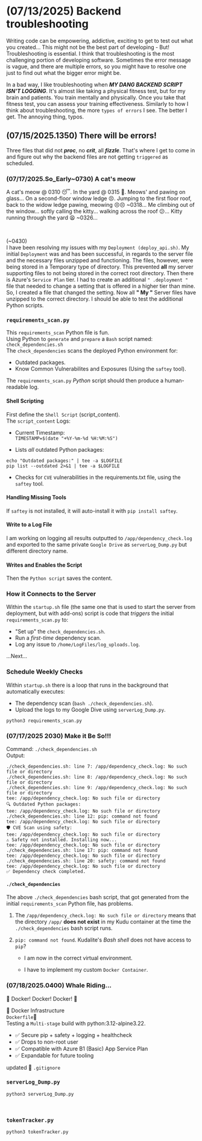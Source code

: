 # (07/13/2025) Backend troubleshooting

Writing code can be empowering, addictive, exciting to get to test out what you created...
This might not be the best part of developing - But! Troubleshooting is essential.
I think that troubleshooting is the most challenging portion of developing software. Sometimes the error message is vague, and there are multiple errors, so you might have to resolve one just to find out what the bigger error might be.<br>

In a bad way, I like troubleshooting when ***MY DANG BACKEND SCRIPT ISN'T LOGGING***. It's almost like taking a physical fitness test, but for my brain and patients. You train mentally and physically. Once you take that fitness test, you can assess your training effectiveness. Similarly to how I think about troubleshooting, the more `types of errors` I see. The better I get. The annoying thing, typos. <br>

## (07/15/2025.1350) There will be errors!

Three files that did not ***proc***, no ***crit***, all ***fizzle***. That's where I get to come in and figure out why the backend files are not getting `triggered` as scheduled.<br>

### (07/17/2025.So_Early~0730) A cat's meow

A cat's meow @ 0310 😴.
In the yard @ 0315 🥱.
Meows' and pawing on glass... On a second-floor window ledge 😣.
Jumping to the first floor roof, back to the widow ledge pawing, meowing 😣😣 ~0318...
Me climbing out of the window... softly calling the kitty... walking across the roof 😕...
Kitty running through the yard 😫 ~0326... <br>

<br>

(~0430)<br>
I have been resolving my issues with my `Deployment (deploy_api.sh)`. My initial `Deployment` was and has been successful, in regards to the server file and the necessary files unzipped and functioning. 
The files, however, were being stored in a Temporary type of directory. This prevented **all** my server supporting files to not being stored in the correct root directory. Then there is Azure's `Service Plan` tier. I had to create an additional `" .deployment "` file that needed to change a setting that is offered in a higher tier than mine. So, I created a file that changed the setting. Now all **" My "** Server files have unzipped to the correct directory. I should be able to test the additional Python scripts.<br>

### `requirements_scan.py`

This `requirements_scan` Python file is fun.<br>
Using Python to `generate` and `prepare` a `Bash` script named:<br>
`check_dependencies.sh`<br>
The `check_dependencies` scans the deployed Python environment for:<br>

- Outdated packages. <br>  
- Know Common Vulnerabilites and Exposures (Using the `saftey` tool).<br>

The `requirements_scan.py` *Python* script should then produce a human-readable log.<br>

#### Shell Scripting

First define the `Shell Script` (script_content).<br>
The `script_content` Logs:<br>

- Current Timestamp: <br>
`TIMESTAMP=$(date "+%Y-%m-%d %H:%M:%S")`<br>

- Lists *all* outdated Python packages: <br>

```
echo "Outdated packages:" | tee -a $LOGFILE
pip list --outdated 2>&1 | tee -a $LOGFILE
```

- Checks for `CVE` vulnerabilities in the requirements.txt file, using the `saftey` tool.<br>

#### Handling Missing Tools

If `saftey` is not installed, it will auto-install it with `pip install saftey`.<br>

#### Write to a Log File

I am working on logging all results outputted to `/app/dependency_check.log` and exported to the same private `Google Drive` as `serverLog_Dump.py` but different directory name.<br>

#### Writes and Enables the Script

Then the `Python script`  saves the content.<br>

### How it Connects to the Server

Within the `startup.sh` file (the same one that is used to start the server from deployment, but with add-ons) script is code that *triggers* the initial `requirements_scan.py` to:<br>

- "Set up" the `check_dependencies.sh`. <br>
- Run a *first-time* dependency scan. <br>
- Log any issue to `/home/LogFiles/log_uploads.log`. <br>

...Next...<br>

### Schedule Weekly Checks

Within `startup.sh` there is a loop that runs in the background that automatically executes: <br>

- The dependency scan (`bash ./check_dependencies.sh`). <br>
- Upload the logs to my Google Dive using `serverLog_Dump.py`. <br>


```
python3 requirements_scan.py
```

### (07/17/2025 2030) Make it Be So!!!

Command: `./check_dependencies.sh` <br> 
Output: <br>
```
./check_dependencies.sh: line 7: /app/dependency_check.log: No such file or directory
./check_dependencies.sh: line 8: /app/dependency_check.log: No such file or directory
./check_dependencies.sh: line 9: /app/dependency_check.log: No such file or directory
tee: /app/dependency_check.log: No such file or directory
🔍 Outdated Python packages:
tee: /app/dependency_check.log: No such file or directory
./check_dependencies.sh: line 12: pip: command not found
tee: /app/dependency_check.log: No such file or directory
🛡️ CVE Scan using safety:
tee: /app/dependency_check.log: No such file or directory
⚠️ Safety not installed. Installing now...
tee: /app/dependency_check.log: No such file or directory
./check_dependencies.sh: line 17: pip: command not found
tee: /app/dependency_check.log: No such file or directory
./check_dependencies.sh: line 20: safety: command not found
tee: /app/dependency_check.log: No such file or directory
✅ Dependency check completed.

```

#### `./check_dependencies`

The above `./check_dependencies` bash script, that got generated from the initial `requirements_scan` Python file, has problems.<br>

1. The `/app/dependency_check.log: No such file or directory` means that the directory `/app/` **does not exist** in my Kudu container at the time the `./check_dependencies` bash script runs. <br>

2. `pip: command not found`. Kudalite's *Bash shell* does not have access to `pip`? <br>
    - I am now in the correct virtual environment. <br>

    - I have to implement my custom `Docker Container`.<br>


### (07/18/2025.0400) Whale Riding...
🐳 Docker! Docker! Docker! 🐳 <br>

🐳 Docker Infrastructure <br>
`Dockerfile`🐋<br>
Testing a `Multi-stage` build with python:3.12-alpine3.22. <br>

- ✅ Secure pip + safety + logging + healthcheck <br>
- ✅ Drops to non-root user <br>
- ✅ Compatible with Azure B1 (Basic) App Service Plan <br>
- ✅ Expandable for future tooling <br>

updated 🐋 `.gitignore`<br>

### `serverLog_Dump.py`

```
python3 serverLog_Dump.py
```
<br>

### `tokenTracker.py`

```
python3 tokenTracker.py
```
<br>




